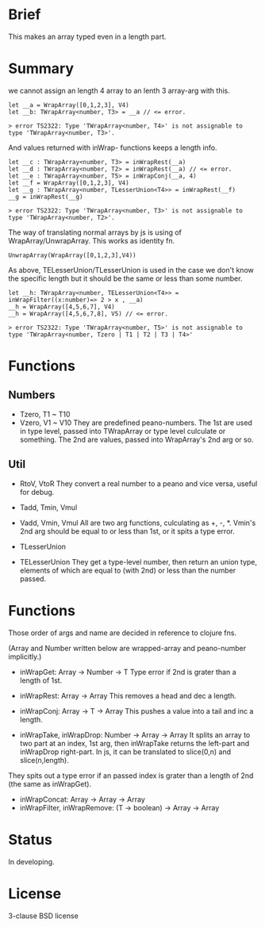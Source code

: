 # Brief
This makes an array typed even in a length part.

# Summary
we cannot assign an length 4 array to an lenth 3 array-arg with this.
```
let __a = WrapArray([0,1,2,3], V4)
let __b: TWrapArray<number, T3> = __a // <= error.
```
```
> error TS2322: Type 'TWrapArray<number, T4>' is not assignable to type 'TWrapArray<number, T3>'.
```

And values returned with inWrap- functions keeps a length info.
```
let __c : TWrapArray<number, T3> = inWrapRest(__a)
let __d : TWrapArray<number, T2> = inWrapRest(__a) // <= error.
let __e : TWrapArray<number, T5> = inWrapConj(__a, 4)
let __f = WrapArray([0,1,2,3], V4)
let __g : TWrapArray<number, TLesserUnion<T4>> = inWrapRest(__f)
__g = inWrapRest(__g)
```
```
> error TS2322: Type 'TWrapArray<number, T3>' is not assignable to type 'TWrapArray<number, T2>'.
```

The way of translating normal arrays by js is using of WrapArray/UnwrapArray.
This works as identity fn.
```
UnwrapArray(WrapArray([0,1,2,3],V4))
```

As above, TELesserUnion/TLesserUnion is used in the case we don't know the specific length but it should be the same or less than some number.
```
let __h: TWrapArray<number, TELesserUnion<T4>> = inWrapFilter((x:number)=> 2 > x , __a)
__h = WrapArray([4,5,6,7], V4)
__h = WrapArray([4,5,6,7,8], V5) // <= error.

```
```
> error TS2322: Type 'TWrapArray<number, T5>' is not assignable to type 'TWrapArray<number, Tzero | T1 | T2 | T3 | T4>'
```

# Functions
## Numbers
- Tzero, T1 ~ T10
- Vzero, V1 ~ V10
They are predefined peano-numbers.
The 1st are used in type level, passed into TWrapArray or type level culculate or something.
The 2nd are values, passed into WrapArray's 2nd arg or so.

## Util
- RtoV, VtoR
They convert a real number to a peano and vice versa, useful for debug.

- Tadd, Tmin, Vmul
- Vadd, Vmin, Vmul
All are two arg functions, culculating as +, -, *.
Vmin's 2nd arg should be equal to or less than 1st, or it spits a type error.

- TLesserUnion
- TELesserUnion
They get a type-level number, then return an union type, elements of which are equal to (with 2nd) or less than the number passed.

# Functions 
Those order of args and name are decided in reference to clojure fns.

(Array and Number written below are wrapped-array and peano-number implicitly.)

- inWrapGet: Array<T> -> Number -> T
Type error if 2nd is grater than a length of 1st.

- inWrapRest: Array<T> -> Array<T>
This removes a head and dec a length.

- inWrapConj: Array<T> -> T -> Array<T>
This pushes a value into a tail and inc a length.

- inWrapTake, inWrapDrop: Number -> Array<T> -> Array<T>
It splits an array to two part at an index, 1st arg, then inWrapTake returns the left-part and inWrapDrop right-part.
In js, it can be translated to slice(0,n) and slice(n,length).

They spits out a type error if an passed index is grater than a  length of 2nd (the same as inWrapGet).

- inWrapConcat: Array<T> -> Array<T> -> Array<T>
- inWrapFilter, inWrapRemove: (T -> boolean) -> Array<T> -> Array<T>

# Status
In developing.

# License
3-clause BSD license





